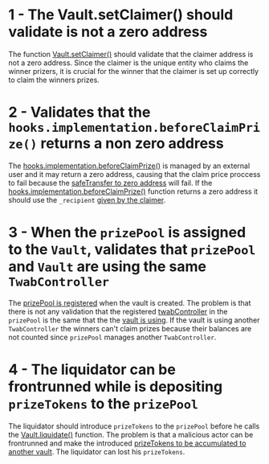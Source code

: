 1 - The Vault.setClaimer() should validate is not a zero address
==

The function [Vault.setClaimer()](https://github.com/GenerationSoftware/pt-v5-vault/blob/b1deb5d494c25f885c34c83f014c8a855c5e2749/src/Vault.sol#L641) should validate that the claimer address is not a zero address. Since the claimer is the unique entity who claims the winner prizers, it is crucial for the winner that the claimer is set up correctly to claim the winners prizes.

2 - Validates that the `hooks.implementation.beforeClaimPrize()` returns a non zero address
==

The [hooks.implementation.beforeClaimPrize()](https://github.com/GenerationSoftware/pt-v5-vault/blob/b1deb5d494c25f885c34c83f014c8a855c5e2749/src/Vault.sol#L1053C19-L1053C85) is managed by an external user and it may return a zero address, causing that the claim price proccess to fail because the [safeTransfer to zero address](https://github.com/GenerationSoftware/pt-v5-prize-pool/blob/4bc8a12b857856828c018510b5500d722b79ca3a/src/PrizePool.sol#L832) will fail. If the [hooks.implementation.beforeClaimPrize()](https://github.com/GenerationSoftware/pt-v5-vault/blob/b1deb5d494c25f885c34c83f014c8a855c5e2749/src/Vault.sol#L1053C19-L1053C85) function returns a zero address it should use the `_recipient` [given by the claimer](https://github.com/GenerationSoftware/pt-v5-vault/blob/b1deb5d494c25f885c34c83f014c8a855c5e2749/src/Vault.sol#L1055).


3 - When the `prizePool` is assigned to the `Vault`, validates that `prizePool` and `Vault` are using the same `TwabController`
==

The [prizePool is registered](https://github.com/GenerationSoftware/pt-v5-vault/blob/b1deb5d494c25f885c34c83f014c8a855c5e2749/src/Vault.sol#L273) when the vault is created. The problem is that there is not any validation that the registered [twabController](https://github.com/GenerationSoftware/pt-v5-prize-pool/blob/4bc8a12b857856828c018510b5500d722b79ca3a/src/PrizePool.sol#L272) in the `prizePool` is the same that the the [vault is using](https://github.com/GenerationSoftware/pt-v5-vault/blob/b1deb5d494c25f885c34c83f014c8a855c5e2749/src/Vault.sol#L271). If the vault is using another `TwabController` the winners can't claim prizes because their balances are not counted since `prizePool` manages another `TwabController`.

4 - The liquidator can be frontrunned while is depositing `prizeTokens` to the `prizePool`
==

The liquidator should introduce `prizeTokens` to the `prizePool` before he calls the [Vault.liquidate()](https://github.com/GenerationSoftware/pt-v5-vault/blob/b1deb5d494c25f885c34c83f014c8a855c5e2749/src/Vault.sol#L570) function. The problem is that a malicious actor can be frontrunned and make the introduced [prizeTokens to be accumulated to another vault](https://github.com/GenerationSoftware/pt-v5-prize-pool/blob/4bc8a12b857856828c018510b5500d722b79ca3a/src/PrizePool.sol#L317). The liquidator can lost his `prizeTokens`.